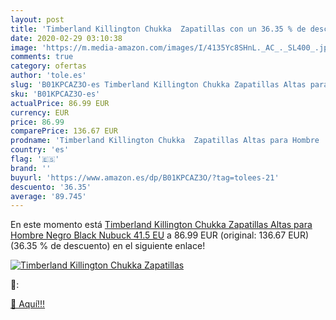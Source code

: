 ```yaml
---
layout: post
title: 'Timberland Killington Chukka  Zapatillas con un 36.35 % de descuento'
date: 2020-02-29 03:10:38
image: 'https://m.media-amazon.com/images/I/4135Yc8SHnL._AC_._SL400_.jpg'
comments: true
category: ofertas
author: 'tole.es'
slug: 'B01KPCAZ3O-es Timberland Killington Chukka Zapatillas Altas para Hombre...'
sku: 'B01KPCAZ3O-es'
actualPrice: 86.99 EUR
currency: EUR
price: 86.99
comparePrice: 136.67 EUR
prodname: 'Timberland Killington Chukka  Zapatillas Altas para Hombre  Negro  Black Nubuck   41.5 EU'
country: 'es'
flag: '🇪🇸'
brand: ''
buyurl: 'https://www.amazon.es/dp/B01KPCAZ3O/?tag=tolees-21'
descuento: '36.35'
average: '89.745'
---
```


En este momento está [Timberland Killington Chukka  Zapatillas Altas para Hombre  Negro  Black Nubuck   41.5 EU](https://www.amazon.es/dp/B01KPCAZ3O/?tag=tolees-21) a 86.99 EUR (original: 136.67 EUR) (36.35 %  de descuento) en el siguiente enlace!

[![Timberland Killington Chukka  Zapatillas](https://m.media-amazon.com/images/I/4135Yc8SHnL._AC_._SL400_.jpg)](https://www.amazon.es/dp/B01KPCAZ3O/?tag=tolees-21)

🔎:


[🛒 Aquí!!!](https://www.amazon.es/dp/B01KPCAZ3O/?tag=tolees-21)
